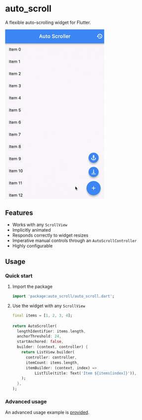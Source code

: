# auto_scroll
A flexible auto-scrolling widget for Flutter.

<img alt="Recording" src="example/recording.gif" width="320"/>

## Features
- Works with any `ScrollView`
- Implicitly animated
- Responds correctly to widget resizes
- Imperative manual controls through an `AutoScrollController`
- Highly configurable

## Usage
### Quick start
1. Import the package
   ```dart
   import 'package:auto_scroll/auto_scroll.dart';
   ```

2. Use the widget with any `ScrollView`
   ```dart
   final items = [1, 2, 3, 4];
   
   return AutoScroller(
     lengthIdentifier: items.length,
     anchorThreshold: 24,
     startAnchored: false,
     builder: (context, controller) {
       return ListView.builder(
         controller: controller,
         itemCount: items.length,
         itemBuilder: (context, index) =>
             ListTile(title: Text('Item ${items[index]}')),
       );
     },
   );
   ```

### Advanced usage
An advanced usage example is [provided](example/lib/main.dart).

